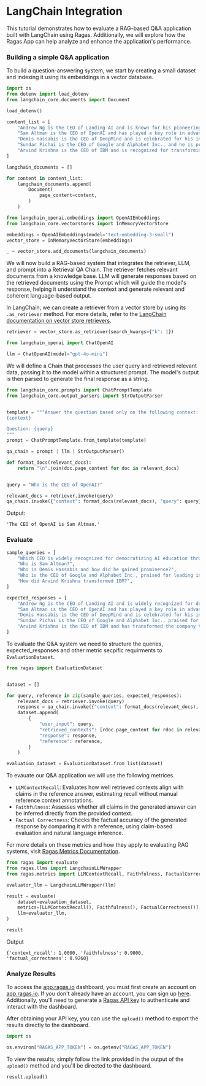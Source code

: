 # LangChain Integration

This tutorial demonstrates how to evaluate a RAG-based Q&A application built with LangChain using Ragas. Additionally, we will explore how the Ragas App can help analyze and enhance the application's performance.

### Building a simple Q&A application

To build a question-answering system, we start by creating a small dataset and indexing it using its embeddings in a vector database.


```python
import os
from dotenv import load_dotenv
from langchain_core.documents import Document

load_dotenv()

content_list = [
    "Andrew Ng is the CEO of Landing AI and is known for his pioneering work in deep learning. He is also widely recognized for democratizing AI education through platforms like Coursera.",
    "Sam Altman is the CEO of OpenAI and has played a key role in advancing AI research and development. He is a strong advocate for creating safe and beneficial AI technologies.",
    "Demis Hassabis is the CEO of DeepMind and is celebrated for his innovative approach to artificial intelligence. He gained prominence for developing systems that can master complex games like AlphaGo.",
    "Sundar Pichai is the CEO of Google and Alphabet Inc., and he is praised for leading innovation across Google's vast product ecosystem. His leadership has significantly enhanced user experiences on a global scale.",
    "Arvind Krishna is the CEO of IBM and is recognized for transforming the company towards cloud computing and AI solutions. He focuses on providing cutting-edge technologies to address modern business challenges.",
]

langchain_documents = []

for content in content_list:
    langchain_documents.append(
        Document(
            page_content=content,
        )
    )
```


```python
from langchain_openai.embeddings import OpenAIEmbeddings
from langchain_core.vectorstores import InMemoryVectorStore

embeddings = OpenAIEmbeddings(model="text-embedding-3-small")
vector_store = InMemoryVectorStore(embeddings)

_ = vector_store.add_documents(langchain_documents)
```

We will now build a RAG-based system that integrates the retriever, LLM, and prompt into a Retrieval QA Chain. The retriever fetches relevant documents from a knowledge base. LLM will generate responses based on the retrieved documents using the Prompt which will guide the model's response, helping it understand the context and generate relevant and coherent language-based output.

In LangChain, we can create a retriever from a vector store by using its `.as_retriever` method. For more details, refer to the [LangChain documentation on vector store retrievers](https://python.langchain.com/docs/how_to/vectorstore_retriever/).


```python
retriever = vector_store.as_retriever(search_kwargs={"k": 1})
```


```python
from langchain_openai import ChatOpenAI

llm = ChatOpenAI(model="gpt-4o-mini")
```

We will define a Chain that processes the user query and retrieved relevant data, passing it to the model within a structured prompt. The model's output is then parsed to generate the final response as a string.


```python
from langchain_core.prompts import ChatPromptTemplate
from langchain_core.output_parsers import StrOutputParser


template = """Answer the question based only on the following context:
{context}

Question: {query}
"""
prompt = ChatPromptTemplate.from_template(template)

qa_chain = prompt | llm | StrOutputParser()
```


```python
def format_docs(relevant_docs):
    return "\n".join(doc.page_content for doc in relevant_docs)


query = "Who is the CEO of OpenAI?"

relevant_docs = retriever.invoke(query)
qa_chain.invoke({"context": format_docs(relevant_docs), "query": query})
```
Output:
```
'The CEO of OpenAI is Sam Altman.'
```


### Evaluate


```python
sample_queries = [
    "Which CEO is widely recognized for democratizing AI education through platforms like Coursera?",
    "Who is Sam Altman?",
    "Who is Demis Hassabis and how did he gained prominence?",
    "Who is the CEO of Google and Alphabet Inc., praised for leading innovation across Google's product ecosystem?",
    "How did Arvind Krishna transformed IBM?",
]

expected_responses = [
    "Andrew Ng is the CEO of Landing AI and is widely recognized for democratizing AI education through platforms like Coursera.",
    "Sam Altman is the CEO of OpenAI and has played a key role in advancing AI research and development. He strongly advocates for creating safe and beneficial AI technologies.",
    "Demis Hassabis is the CEO of DeepMind and is celebrated for his innovative approach to artificial intelligence. He gained prominence for developing systems like AlphaGo that can master complex games.",
    "Sundar Pichai is the CEO of Google and Alphabet Inc., praised for leading innovation across Google's vast product ecosystem. His leadership has significantly enhanced user experiences globally.",
    "Arvind Krishna is the CEO of IBM and has transformed the company towards cloud computing and AI solutions. He focuses on delivering cutting-edge technologies to address modern business challenges.",
]
```

To evaluate the Q&A system we need to structure the queries, expected_responses and other metric secpific requirments to `EvaluationDataset`.


```python
from ragas import EvaluationDataset


dataset = []

for query, reference in zip(sample_queries, expected_responses):
    relevant_docs = retriever.invoke(query)
    response = qa_chain.invoke({"context": format_docs(relevant_docs), "query": query})
    dataset.append(
        {
            "user_input": query,
            "retrieved_contexts": [rdoc.page_content for rdoc in relevant_docs],
            "response": response,
            "reference": reference,
        }
    )

evaluation_dataset = EvaluationDataset.from_list(dataset)
```

To evauate our Q&A application we will use the following metrices.  


- `LLMContextRecall`: Evaluates how well retrieved contexts align with claims in the reference answer, estimating recall without manual reference context annotations.
- `Faithfulness`: Assesses whether all claims in the generated answer can be inferred directly from the provided context.
- `Factual Correctness`: Checks the factual accuracy of the generated response by comparing it with a reference, using claim-based evaluation and natural language inference.  

For more details on these metrics and how they apply to evaluating RAG systems, visit [Ragas Metrics Documentation](/docs/concepts/metrics/available_metrics/).


```python
from ragas import evaluate
from ragas.llms import LangchainLLMWrapper
from ragas.metrics import LLMContextRecall, Faithfulness, FactualCorrectness

evaluator_llm = LangchainLLMWrapper(llm)

result = evaluate(
    dataset=evaluation_dataset,
    metrics=[LLMContextRecall(), Faithfulness(), FactualCorrectness()],
    llm=evaluator_llm,
)

result
```

Output
```
{'context_recall': 1.0000, 'faithfulness': 0.9000, 'factual_correctness': 0.9260}
```

### Analyze Results

To access the [app.ragas.io](http://app.ragas.io) dashboard, you must first create an account on [app.ragas.io](https://app.ragas.io/). If you don't already have an account, you can sign up [here](https://app.ragas.io/login). Additionally, you'll need to generate a [Ragas API key](https://app.ragas.io/dashboard/settings/app-tokens) to authenticate and interact with the dashboard.  

After obtaining your API key, you can use the `upload()` method to export the results directly to the dashboard.


```python
import os

os.environ["RAGAS_APP_TOKEN"] = os.getenv("RAGAS_APP_TOKEN")
```

To view the results, simply follow the link provided in the output of the `upload()` method and you'll be directed to the dashboard.


```python
result.upload()
```